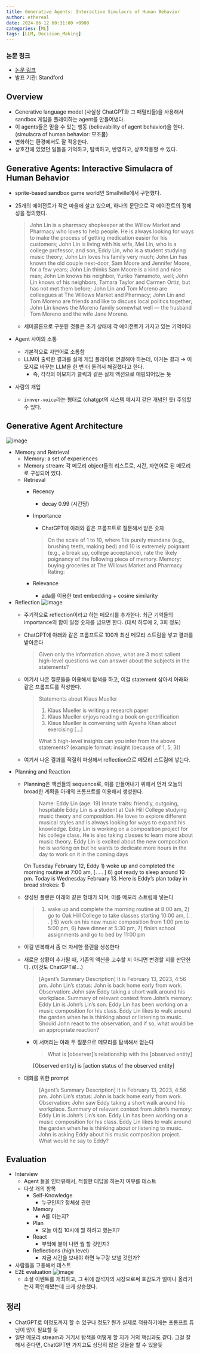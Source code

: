 ```yaml
---
title: Generative Agents: Interactive Simulacra of Human Behavior
author: ethereal
date: 2024-06-12 00:31:00 +0900
categories: [ML]
tags: [LLM, Decision_Making]
---
```


### 논문 링크
- [논문 링크](https://arxiv.org/abs/2304.03442)
- 발표 기관: Standford



## Overview
- Generative language model (사실상 ChatGPT와 그 패밀리들)을 사용해서 sandbox 게임을 플레이하는 agent를 만들어냈다.
- 이 agents들은 믿을 수 있는 행동 (believability of agent behavior)을 한다. (simulacra of human behavior: 모조품)
- 변화하는 환경에서도 잘 적응한다.
- 상호간에 있었던 일들을 기억하고, 탐색하고, 반영하고, 상호작용할 수 있다.



## Generative Agents: Interactive Simulacra of Human Behavior
- sprite-based sandbox game world인 Smallville에서 구현했다.
- 25개의 에이전트가 작은 마을에 살고 있으며, 하나의 문단으로 각 에이전트의 정체성을 정의했다.
    
    > John Lin is a pharmacy shopkeeper at the Willow Market and Pharmacy who loves to help people. He is always looking for ways to make the process of getting medication easier for his customers; John Lin is living with his wife, Mei Lin, who is a college professor, and son, Eddy Lin, who is a student studying music theory; John Lin loves
    his family very much; John Lin has known the old couple next-door, Sam Moore and Jennifer Moore, for a few years; John Lin thinks Sam Moore is a kind and nice man; John Lin knows his neighbor, Yuriko Yamamoto, well; John Lin knows of his neighbors, Tamara Taylor and Carmen Ortiz, but has not met them before; John Lin and Tom Moreno are colleagues at The Willows Market and Pharmacy; John Lin and Tom Moreno are friends and like to discuss local politics together; John Lin knows the Moreno family somewhat well — the husband Tom Moreno and the wife Jane Moreno.
    > 
    - 세미콜론으로 구분된 것들은 초기 상태에 각 에이전트가 가지고 있는 기억이다
- Agent 사이의 소통
    - 기본적으로 자연어로 소통함
    - LLM이 출력한 결과를 실제 게임 플레이로 연결해야 하는데, 이거는 결과 → 이모지로 바꾸는 LLM을 한 번 더 돌려서 해결했다고 한다.
        - 즉, 각각의 이모지가 클릭과 같은 실제 액션으로 매핑되어있는 듯
- 사람의 개입
    - `innver-voice`라는 형태로 (chatgpt의 시스템 메시지 같은 개념인 듯) 주입할 수 있다.



## Generative Agent Architecture
![image](/assets/img_post/genagent-1.png)
- Memory and Retrieval
    - Memory: a set of experiences
    - Memory stream: 각 메모리 object들의 리스트로, 시간, 자연어로 된 메모리로 구성되어 있다.
    - Retrieval
        - Recency
            - decay 0.99 (시간당)
        - Importance
            - ChatGPT에 아래와 같은 프롬프트로 질문해서 받은 숫자
            
            > On the scale of 1 to 10, where 1 is purely mundane (e.g., brushing teeth, making bed) and 10 is extremely poignant (e.g., a break up, college acceptance), rate the likely poignancy of the following piece of memory.
            Memory: buying groceries at The Willows Market and Pharmacy 
            Rating: <fill in>
            > 
        - Relevance
            - ada를 이용한 text embedding + cosine similarity
- Reflection
  ![image](/assets/img_post/genagent-2.png)
  - 주기적으로 reflection이라고 하는 메모리를 추가한다. 최근 기억들의 importance의 합이 일정 숫자를 넘으면 한다. (대략 하루에 2, 3회 정도)
  - ChatGPT에 아래와 같은 프롬프트로 100개 최신 메모리 스트림을 넣고 결과를 받아온다
      
      > Given only the information above, what are 3 most salient high-level questions we can answer about the subjects in the statements?
      > 
  - 여기서 나온 질문들을 이용해서 탐색을 하고, 이걸 statement 삼아서 아래와 같은 프롬프트를 작성한다.
      
      > Statements about Klaus Mueller
      > 
      > 1. Klaus Mueller is writing a research paper
      > 2. Klaus Mueller enjoys reading a book on gentrification
      > 3. Klaus Mueller is conversing with Ayesha Khan about exercising [...]
      > 
      > What 5 high-level insights can you infer from the above statements? (example format: insight (because of 1, 5, 3))
      > 
  - 여기서 나온 결과를 적절히 파싱해서 reflection으로 메모리 스트림에 넣는다.
- Planning and Reaction
    - Planning은 액션들의 sequence로, 이를 만들어내기 위해서 먼저 오늘의 broad한 계획을 아래의 프롬프트를 이용해서 생성한다.
        
        > Name: Eddy Lin (age: 19)
        Innate traits: friendly, outgoing, hospitable Eddy Lin is a student at Oak Hill College studying music theory and composition. He loves to explore different musical styles and is always looking for ways to expand his knowledge. Eddy Lin is
        working on a composition project for his college class. He is also taking classes to learn more about music theory. Eddy Lin is excited about the new composition
        he is working on but he wants to dedicate more hours in the day to work on it in the coming days
        
        On Tuesday February 12, Eddy 1) woke up and completed the morning routine at 7:00 am, [. . . ] 6) got ready to sleep around 10 pm.
        Today is Wednesday February 13. Here is Eddy’s plan today in broad strokes: 1)
        > 
    - 생성된 플랜은 아래와 같은 형태가 되며, 이를 메모리 스트림에 넣는다
        
        > 1) wake up and complete the morning routine at 8:00 am, 2) go to Oak Hill College to take classes starting 10:00 am, [. . . ] 5) work on his new music composition from 1:00 pm to 5:00 pm, 6) have dinner at 5:30 pm, 7) finish school assignments
        and go to bed by 11:00 pm
        > 
    - 이걸 반복해서 좀 더 자세한 플랜을 생성한다
    - 새로운 상황이 추가될 때, 기존의 액션을 고수할 지 아니면 변경할 지를 판단한다. (이것도 ChatGPT로…)
        
        > [Agent’s Summary Description]
        It is February 13, 2023, 4:56 pm.
        John Lin’s status: John is back home early from
        work.
        Observation: John saw Eddy taking a short walk
        around his workplace.
        Summary of relevant context from John’s memory:
        Eddy Lin is John’s Lin’s son. Eddy Lin has been working on a music composition for his class. Eddy Lin likes to walk around the garden when he is thinking about or listening to music. Should John react to the observation, and if so, what would be an appropriate reaction?
        > 
        - 이 서머리는 아래 두 질문으로 메모리를 탐색해서 얻는다
            
            > What is [observer]’s relationship with the [observed entity]
            
            [Observed entity] is [action status of the observed entity]
            > 
    - 대화를 위한 prompt
        
        > [Agent’s Summary Description]
        It is February 13, 2023, 4:56 pm.
        John Lin’s status: John is back home early from work.
        Observation: John saw Eddy taking a short walk around his workplace.
        Summary of relevant context from John’s memory:
        Eddy Lin is John’s Lin’s son. Eddy Lin has been working on a music composition for his class. Eddy Lin likes to walk around the garden when he is thinking about or listening to music.
        John is asking Eddy about his music composition project. What would he say to Eddy?
        >

## Evaluation
- Interview
    - Agent 들을 인터뷰해서, 적절한 대답을 하는지 여부를 테스트
    - 다섯 개의 항목
        - Self-Knowledge
            - 누구인지? 정체성 관련
        - Memory
            - A를 아는지?
        - Plan
            - 오늘 아침 10시에 뭘 하려고 했는지?
        - React
            - 부엌에 불이 나면 뭘 할 것인지?
        - Reflections (high level)
            - 지금 시간을 보내야 하면 누구랑 보낼 것인가?
- 사람들을 고용해서 테스트
- E2E evaluation
![image](/assets/img_post/genagent-3.png)
  - 소셜 이벤트를 개최하고, 그 뒤에 참석자의 시장으로써 호감도가 얼마나 올라가는지 확인해봤는데 크게 상승했다.


## 정리
- ChatGPT로 이정도까지 할 수 있구나 정도? 뭔가 실제로 적용하기에는 프롬프트 튜닝이 많이 필요할 듯
- 일단 메모리 stream과 거기서 탐색을 어떻게 할 지가 거의 핵심과도 같다. 그걸 잘해서 준다면, ChatGPT만 가지고도 상당히 많은 것들을 할 수 있을듯